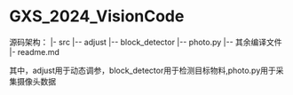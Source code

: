 # GXS_2024_VisionCode
源码架构：
|- src
|-- adjust
|-- block_detector
|-- photo.py
|-- 其余编译文件
|- readme.md


其中，adjust用于动态调参，block_detector用于检测目标物料,photo.py用于采集摄像头数据
